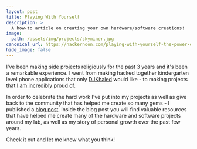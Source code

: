 ```yaml
---
layout: post
title: Playing With Yourself
description: >
  A how-to article on creating your own hardware/software creations!
image:  
  path: /assets/img/projects/skyminer.jpg
canonical_url: https://hackernoon.com/playing-with-yourself-the-power-of-personal-projects-206047344121
hide_image: false
---
```


I've been making side projects religiously for the past 3 years and it's been a remarkable experience. I went from making hacked together kindergarten level phone applications that only [DJKhaled](https://www.youtube.com/watch?v=K6grfHNs3ok&feature=youtu.be) would like - to making projects that [I am incredibly proud of](https://www.hackster.io/nick-engmann/in-plants-plant-soil-monitor-powered-by-particle-mesh-1a17f6).

In order to celebrate the hard work I've put into my projects as well as give back to the community that has helped me create so many gems - I published a [blog post](https://hackernoon.com/playing-with-yourself-the-power-of-personal-projects-206047344121). Inside the blog post you will find valuable resources that have helped me create many of the hardware and software projects around my lab, as well as my story of personal growth over the past few years.

Check it out and let me know what you think!
